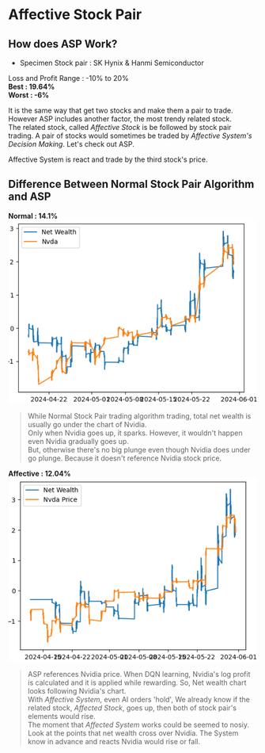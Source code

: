 # Affective Stock Pair
## How does ASP Work?
* Specimen Stock pair : SK Hynix & Hanmi Semiconductor  

Loss and Profit Range : -10% to 20%  
**Best : 19.64%**  
**Worst : -6%**  

It is the same way that get two stocks and make them a pair to trade. However ASP includes another factor, the most trendy related stock.  
The related stock, called *Affective Stock* is be followed by stock pair trading. A pair of stocks would sometimes be traded by *Affective System's Decision Making*. Let's check out ASP.  

Affective System is react and trade by the third stock's price.

## Difference Between Normal Stock Pair Algorithm and ASP
**Normal : 14.1%**  
![Normal](./images/NSP%20vs%20Nvda.png)  

> While Normal Stock Pair trading algorithm trading, total net wealth is usually go under the chart of Nvidia.    
> Only when Nvidia goes up, it sparks. However, it wouldn't happen even Nvidia gradually goes up.  
> But, otherwise there's no big plunge even though Nvidia does under go plunge. Because it doesn't reference Nvidia stock price.

**Affective : 12.04%**  
![ASP](./images/ASP%20vs%20Nvda.png)  

> ASP references Nvidia price. When DQN learning, Nvidia's log profit is calculated and it is applied while rewarding. So, Net wealth chart looks following Nvidia's chart.  
> With *Affective System*, even AI orders 'hold', We already know if the related stock, *Affected Stock*, goes up, then both of stock pair's elements would rise.  
> The moment that *Affected System* works could be seemed to nosiy. Look at the points that net wealth cross over Nvidia. The System know in advance and reacts Nvidia would rise or fall.
